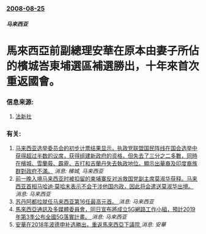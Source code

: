 ### [2008-08-25](/news/2008/08/25/index.md)

##### 马来西亚
#  馬來西亞前副總理安華在原本由妻子所佔的檳城峇東埔選區補選勝出，十年來首次重返國會。




### 信息来源:

1. [法新社](https://web.archive.org/web/20080828213445/http://afp.google.com/article/ALeqM5jacv7L2zK6_pmxcWx_USPCrqXDAA)

### 有关:

1. [马来西亚选举委员会的初步计票结果显示，执政党联盟国民阵线在国会选举中获得超过半数的议席，获得组建新政府的资格，但失去了三分之二多數，同時在檳城、雪蘭莪、霹靂、吉打和吉蘭丹失去執政地位。顯示出華裔及印度裔族群對政府不滿。](/zh/news/2008/03/9/马来西亚选举委员会的初步计票结果显示-执政党联盟国民阵线在国会选举中获得超过半数的议席-获得组建新政府的资格-但失去了三.md) _消息: 檳城, 马来西亚_
2. [ 前一晚入境马来西亚时被扣留的柬埔寨反对派救国党副主席莫淑华获释。马来西亚首相马哈迪·莫哈末表示不会干涉他国内政，因此将会遣送莫淑华出境。 ](/zh/news/2019/11/7/前一晚入境马来西亚时被扣留的柬埔寨反对派救国党副主席莫淑华获释-马来西亚首相马哈迪-莫哈末表示不会干涉他国内政-因此将.md) _消息: 马来西亚_
3. [苏丹阿都拉就任马来西亚第16任最高元首。 ](/zh/news/2019/01/31/苏丹阿都拉就任马来西亚第16任最高元首.md) _消息: 马来西亚_
4. [馬來西亞通訊及多媒體委員會，同日宣布將成立5G網路工作小組，預計2019年第3季公布全國5G落實計畫。 ](/zh/news/2018/12/13/馬來西亞通訊及多媒體委員會-同日宣布將成立5G網路工作小組-預計2019年第3季公布全國5G落實計畫.md) _消息: 马来西亚_
5. [安華在2018年波德申补选勝出，重返馬來西亞下議院 ](/zh/news/2018/10/13/安華在2018年波德申补选勝出-重返馬來西亞下議院.md) _消息: 安華_
